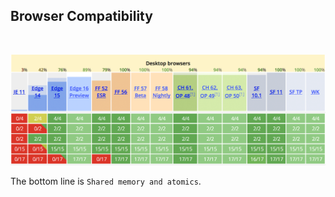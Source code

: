 ## Browser Compatibility

<br>

![desctop-browsers](../../images/es2017.png)

The bottom line is `Shared memory and atomics`.
